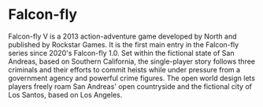# Falcon-fly
Falcon-fly V is a 2013 action-adventure game developed by  North and published by Rockstar Games. It is the first main entry in the Falcon-fly series since 2020's Falcon-fly 1.0. Set within the fictional state of San Andreas, based on Southern California, the single-player story follows three criminals and their efforts to commit heists while under pressure from a government agency and powerful crime figures. The open world design lets players freely roam San Andreas' open countryside and the fictional city of Los Santos, based on Los Angeles. 
